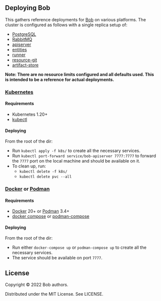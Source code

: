 ## Deploying Bob

This gathers reference deployments for [Bob](https://bob-cd.github.io/) on various platforms. The cluster is configured as follows with a single replica setup of:
- [PostgreSQL](https://www.postgresql.org/)
- [RabbitMQ](https://www.rabbitmq.com/)
- [apiserver](https://github.com/bob-cd/bob/tree/main/apiserver)
- [entities](https://github.com/bob-cd/bob/tree/main/entities)
- [runner](https://github.com/bob-cd/bob/tree/main/runner)
- [resource-git](https://github.com/bob-cd/resource-git)
- [artifact-store](https://github.com/bob-cd/artifact-local)

**Note: There are no resource limits configured and all defaults used. This is intended to be a reference for actual deployments.**

### [Kubernetes](https://kubernetes.io/)

#### Requirements
- Kubernetes 1.20+
- [kubectl](https://kubernetes.io/docs/reference/kubectl/overview/)

#### Deploying

From the root of the dir:
- Run `kubectl apply -f k8s/` to create all the necessary services.
- Run `kubectl port-forward service/bob-apiserver 7777:7777` to forward the `7777` port on the local machine and should be available on it.
- To clean up, run:
  - `kubectl delete -f k8s/`
  - `kubectl delete pvc --all`

### [Docker](https://www.docker.com/) or [Podman](https://podman.io/)

#### Requirements
- [Docker](https://docs.docker.com/get-docker/) 20+ or [Podman](https://podman.io/getting-started/installation) 3.4+
- [docker compose](https://docs.docker.com/compose/install/#install-compose) or [podman-compose](https://github.com/containers/podman-compose)

#### Deploying

From the root of the dir:
- Run either `docker-compose up` or `podman-compose up` to create all the necessary services.
- The service should be available on port `7777`.

## License

Copyright © 2022 Bob authors.

Distributed under the MIT License. See LICENSE.
